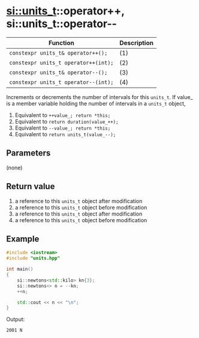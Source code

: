 # [si::units_t](units_t.md)::operator++, si::units_t::operator--

Function | Description
---------|----------
`constexpr units_t& operator++();` | (1)
`constexpr units_t operator++(int);` | (2)
`constexpr units_t& operator--();` | (3)
`constexpr units_t operator--(int);` | (4)

Increments or decrements the number of intervals for this `units_t`.
If value_ is a member variable holding the number of intervals in a `units_t` object,
1. Equivalent to `++value_; return *this;`
2. Equivalent to `return duration(value_++);`
3. Equivalent to `--value_; return *this;`
4. Equivalent to `return units_t(value_--);`

## Parameters
(none)

## Return value
1. a reference to this `units_t` object after modification
2. a reference to this `units_t` object before modification
3. a reference to this `units_t` object after modification
4. a reference to this `units_t` object before modification

## Example
```c++
#include <iostream>
#include "units.hpp"

int main()
{
    si::newtons<std::kilo> kn{3};
    si::newtons<> n = --kn;
    ++n;

    std::cout << n << "\n";
}
```
Output:
```
2001 N
```
